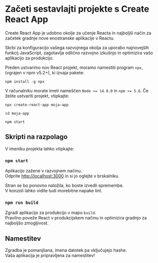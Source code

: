 # Začeti sestavlajti projekte s Create React App

Create React App je udobno okolje za učenje Reacta in najboljši način za začetek gradnje nove enostranske aplikacije v Reactu.

Skrbi za konfiguracijo vašega razvojnega okolja za uporabo najnovejših funkcij JavaScript, zagotavlja odlično razvojno izkušnjo in optimizira vašo aplikacijo za produkcijo. 

Preden ustvarimo nov React projekt, moramo namestiti program `npx`, (vgrajen v npm v5.2+), ki izvaja pakete:

`npm install -g npx`

V računalniku morate imeti nameščen `Node >= 14.0.0` in `npm >= 5.6`. Če želite ustvariti projekt, vtipkajte:

`npx create-react-app moja-app`

`cd moja-app`

`npm start`

## Skripti na razpolago

V imeniku projekta lahko vtipkajte:

### `npm start`

Aplikacijo zažene v razvojnem načinu.\
Odprite [http://localhost:3000](http://localhost:3000) in si jo oglejte v brskalniku.

Stran se bo ponovno naložila, ko boste izvedli spremembe.\
V konzoli lahko vidite tudi morebitne napake lint.

### `npm run build`

Zgradi aplikacijo za produkcijo v mapo `build`.\
Pravilno poveže React v produkcijskem načinu in optimizira gradnjo za najboljšo zmogljivost.

## Namestitev

Zgradba je pomanjšana, imena datotek pa vključujejo hashe.\
Vaša aplikacija je pripravljena za namestitev!